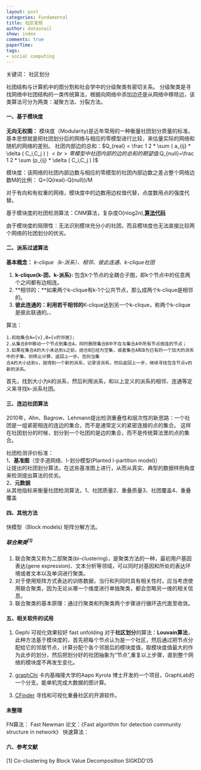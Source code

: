 ```yaml
---
layout: post
categories: Fundamental
title: 社区发现
author: datasnail
show: index
comments: true
paperTime:
tags:
- social computing
---
```


关键词： 社区划分

社团结构与计算机中的图分割和社会学中的分级聚类有密切关系。
分级聚类是寻找网络中社团结构的一类传统算法，根据向网络中添加边还是从网络中移除边，该类算法可分为两类：凝聚方法、分裂方法。

#### **一、基于模块度**
**无向无权图：**
模块度（Modularity)是近年常用的一种衡量社团划分质量的标准。基本思想就是把社团划分后的网络与相应的零模型进行比较，来估量实际的网络和随机的网络的差别。
社团内部边的总和：$Q_{real} = \frac 1 2  * \sum ( a_{ij} * \delta ( C_i,C_j ) ) $<br>
零模型中社团内部的边的总和的期望值:$Q_{null}=\frac 1 2 * \sum (p_{ij} * \delta ( C_i,C_j ) )$<br>

模块度：该网络的社团内部边数与相应的零模型的社团内部边数之差占整个网络边数M的比例：
Q=(Q(real)-Q(null))/M

对于有向和有权重的网络，模块度中的边数用边权值代替，点度数用点的强度代替。

基于模块度的社团检测算法：CNM算法，复杂度O(nlog2n),[**算法代码**](http://www.cs.unm.edu/~aaron/research/fastmodularity.htm "CNM算法")



由于模块度的局限性：无法识别模块充分小的社团，而且模块度也无法直接比较两个网络的社团划分的优劣。

#### **二、派系过滤算法**
**基本概念：** *k-clique（k-派系）、相邻、彼此连通、k-clique社团*
1. **k-clique(k-团、k-派系):** 包含k个节点的全耦合子图，即k个节点中的任意两个之间都有边相连。
2. **相邻的：**如果两个k-clique有k-1个公共节点，那么成两个k-clique是相邻的。
3. **彼此连通的：**利用若干**相邻的**K-clique达到另一个k-clique，称两个k-clique是彼此联通的。、

算法：
```
1.初始集合A={v},B={v的邻居};
2.从集合B中移动一个节点到集合A，同时删除集合B中不在与集合A中所有节点相连的节点；
3.如果在集合A的大小未达到s之前，结合B已经为空集，或者集合A和B为已有的一个加大的派系中的子集，则停止计算，返回上一步。否则当集
合A的大小达到s，就得到一个新的派系，记录该派系，然后返回上一步，继续寻找包含节点v的新的派系。
```
首先，找到大小为k的派系，然后利用派系，和以上定义的派系的相邻、连通等定义来寻找k-派系社团。

#### **三、连边社团算法**

2010年，Ahn、Bagrow、Lehmann提出检测重叠性和层次性的新思路：一个社团是一组紧密相连的连边的集合，而不是通常定义的紧密连接的点的集合。
这样在社团划分的时候，划分到一个社团的是边的集合，而不是传统算法里的点的集合。

社团检测评价标准：<br>
1、**基准图**（空手道网络、l-划分模型(Planted l-partition model)）<br>
让提出的社团划分算法，在这些基准图上进行，从而从真实、典型的数据样例角度来检测提出算法的优劣。<br>
2、**元数据**<br>
从其他指标来衡量社团检测算法，1、社团质量2、重叠质量3、社团覆盖4、重叠覆盖<br>

#### **四、其他方法**

快模型（Block models)
矩阵分解方法。

##### 联合聚类<sup>[1]</sup>
1. 联合聚类又称为二部聚类(bi-clustering)，是聚类方法的一种，最初用户基因表达(gene expression)、文本分析等领域，可以同时对基因和所处的表达环境或者文本以及单词进行聚类。
2. 对于使用矩阵方式表达的训练数据，当行和列同时具有相关性时，应当考虑使用联合聚类，因为无论从哪一个维度进行单独聚类，都会忽略另一维的相关信息。
3. 联合聚类的基本原理：通过行聚类和列聚类两个步骤进行循环迭代直至收敛。


#### **五、相关软件的试用**

1. Gephi
可视化效果较好 fast unfolding
对于**社区划分**的算法：**Louvain算法**，此种方法基于模块度的，首先把每个节点认为是一个社区，然后通过把节点分配给它的邻居节点，计算分配个各个邻居后的模块度值，取模块度值最大的作为此步的划分，然后把划分好的社团抽象为“节点”,重复以上步骤，直到整个网络的模块度不再发生变化。
2. [graphChi](https://github.com/GraphChi/graphchi-cpp "graphChi-github")
卡内基梅隆大学的Aapo Kyrola 博士开发的一个项目，GraphLab的一个分支。能单机完成大数据的图计算。

3. [CFinder](http://www.cfinder.org/ "cfinder官网")
寻找和可视化重叠社区的开源软件。


#### 未整理
FN算法： Fast Newman 论文：《Fast algorithm for detection community structure in network》
快速算法：

#### **六、参考文献**
[1] Co-clustering by Block Value Decomposition SIGKDD'05
